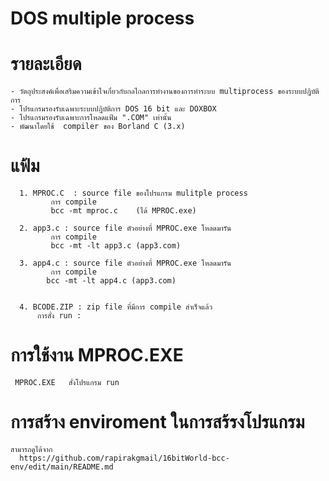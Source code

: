 # DOS multiple process
# รายละเอียด
    - วัตถุประสงค์เพื่อเสริมความเข้าใจเกี่ยวกับกลไกลการทำงานของการทำระบบ multiprocess ของระบบปฎิบัติการ
    - โปรแกรมรองรับเฉพาะระบบปฎิบัติการ DOS 16 bit และ DOXBOX
    - โปรแกรมรองรับเฉพาะการโหลดแฟ้ม ".COM" เท่านั้น
    - พัฒนาโดยใช้  compiler ของ Borland C (3.x)   


# แฟ้ม
      1. MPROC.C  : source file ของโปรแกรม mulitple process
             การ compile
             bcc -mt mproc.c    (ได้ MPROC.exe)
             
      2. app3.c : source file ตัวอย่างที่ MPROC.exe โหลดมารัน 
             การ compile
             bcc -mt -lt app3.c (app3.com)

      3. app4.c : source file ตัวอย่างที่ MPROC.exe โหลดมารัน 
             การ compile
            bcc -mt -lt app4.c (app3.com)
             
  
      4. BCODE.ZIP : zip file ที่มีการ compile สำเร็จแล้ว
          การสั่ง run :   
          
 # การใช้งาน MPROC.EXE
     MPROC.EXE   สั่งโปรแกรม run
     
# การสร้าง enviroment ในการสร้รงโปรแกรม
    สามารถดูได้จาก
      https://github.com/rapirakgmail/16bitWorld-bcc-env/edit/main/README.md


